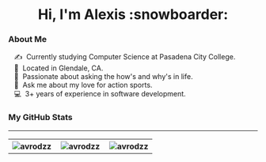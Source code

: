 <!-- Header -->
<h1 align="center">Hi, I'm Alexis :snowboarder:</h1>

<!-- About Me -->
<h3 align="left">About Me</h3>

&nbsp;&nbsp;&nbsp;:writing_hand: &nbsp;Currently studying Computer Science at Pasadena City College.\
&nbsp;&nbsp;&nbsp;:round_pushpin: &nbsp;Located in Glendale, CA.\
&nbsp;&nbsp;&nbsp;:thinking: &nbsp;Passionate about asking the how's and why's in life.\
&nbsp;&nbsp;&nbsp;:speech_balloon: &nbsp;Ask me about my love for action sports.\
&nbsp;&nbsp;&nbsp;:computer: &nbsp;3+ years of experience in software development.

<!-- GitHub Stats -->
<h3 align="left">My GitHub Stats</h4>

---

<table align="center">
  <tr> 
    <th> 
      <img align="left" src="https://github-readme-stats.vercel.app/api/top-langs?username=avrodzz&langs_count=7&show_icons=true&locale=en&layout=compact&theme=ocean_dark" alt="avrodzz" />
    </th>
    <th>   
      <img align="center" src="https://github-readme-stats.vercel.app/api?username=avrodzz&show_icons=true&locale=en&theme=ocean_dark" alt="avrodzz" />
    </th>
    <th> 
      <img align="right" src="https://github-readme-streak-stats.herokuapp.com/?user=avrodzz&theme=ocean_dark" alt="avrodzz" />
    </th>
  </tr>
  
</table>






